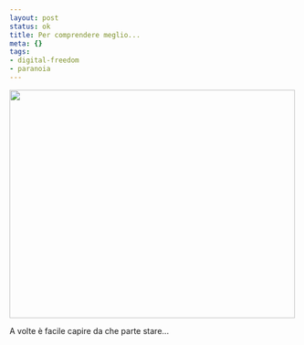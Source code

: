 ```yaml
--- 
layout: post
status: ok
title: Per comprendere meglio...
meta: {}
tags: 
- digital-freedom
- paranoia
---
```

<img src="http://www.lastknight.com/download//2008/10/patriotism.jpg" alt="" title="patriotism" width="500" height="400" class="aligncenter size-full wp-image-1068" />  
  
A volte è facile capire da che parte stare...  
  
 
